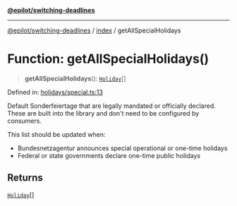[**@epilot/switching-deadlines**](../../README.md)

***

[@epilot/switching-deadlines](../../modules.md) / [index](../README.md) / getAllSpecialHolidays

# Function: getAllSpecialHolidays()

> **getAllSpecialHolidays**(): [`Holiday`](../interfaces/Holiday.md)[]

Defined in: [holidays/special.ts:13](https://github.com/epilot-dev/switching-deadlines/blob/3e728b5f762c5b978f43c05453d07a8b73878933/src/holidays/special.ts#L13)

Default Sonderfeiertage that are legally mandated or officially declared.
These are built into the library and don't need to be configured by consumers.

This list should be updated when:
- Bundesnetzagentur announces special operational or one-time holidays
- Federal or state governments declare one-time public holidays

## Returns

[`Holiday`](../interfaces/Holiday.md)[]
